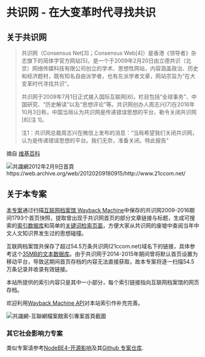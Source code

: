 # 共识网 - 在大变革时代寻找共识

## 关于共识网
>共识网（Consensus Net[3]；Consensus Web[4]）是香港《领导者》杂志旗下的简体字官方网站[5]，是一个于2009年2月20日由立德共识（北京）网络传媒科技有限公司创立的学术、思想性网站，内容涵盖政治、历史和经济题材，既有知名自由派学者，也有左派学者文章，网站宗旨为“在大变革时代寻找共识”。
>
>共识网于2009年7月1日正式接入国际互联网[6]，栏目包括“全球事务”、中国研究、“历史解读”以及“思想评论”等。共识网创办人周志兴[7]在2016年10月3日称，中国当局认为共识网是传递错误思想的平台，勒令关闭共识网[8][注 1]。
>
>注1：共识网总裁周志兴在微信上发布的消息：“当局希望我们关闭共识网，认为是传递错误思想的平台。我们无奈，准备关闭。特此报告”
>

摘自 [维基百科](https://zh.wikipedia.org/zh-hans/%E5%85%B1%E8%AF%86%E7%BD%91)

![ 共識網2012年2月9日首頁 https://web.archive.org/web/20120209180915/http://www.21ccom.net/ ](https://assets.matters.news/processed/1080w/embed/a6ae9bfb-d372-4459-88cd-214e58c40d92.webp)

## 关于本专案
[本专案](https://github.com/NodeBE4/21ccom)通过扫描[互联网档案馆 Wayback Machine](https://web.archive.org/*/http://21ccom.net)中保存的共识网2009-2016期间1793个首页快照，提取曾出现于共识网首页的部分文章链接与标题，生成可搜索的[索引数据库](/search.json)和简单的[关键词检索页面](https://nodebe4.github.io/21ccom/)，方便大家从共识网的废墟中查阅当年中文人文知识界发生过的思想碰撞。

互联网档案馆共保存了超过54.5万条共识网(21ccom.net)域名下的链接，具体参考这个[35MB的文本数据库](/21ccom_net_all.txt)。由于共识网于2014-2015年期间曾将默认首页设置为移动平台，导致这期间首页存档的内容无法直接获取，故本专案将逐一扫描54.5万条记录并收录有效链接。

本站所提供的索引内容只是其中一小部分，每个索引链接指向互联网档案馆的网页存档。

欢迎利用[Wayback Machine API](https://archive.org/help/wayback_api.php)对本站索引作补充完善。

![共識網-互聯網檔案館索引專案首頁截圖](https://assets.matters.news/processed/1080w/embed/8c8f5317-b409-40c7-952f-5cc5fc6fc9f6.webp)

### 其它社会影响力专案

类似专案请参考[NodeBE4-开源影响](https://nodebe4.github.io/impact/)及其[Github 专案仓库](https://github.com/NodeBE4/impact).
